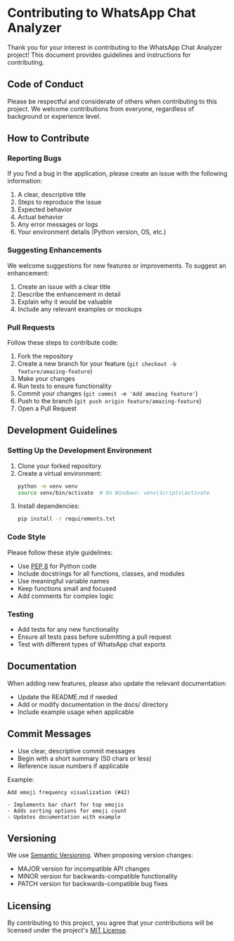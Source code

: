 # Contributing to WhatsApp Chat Analyzer

Thank you for your interest in contributing to the WhatsApp Chat Analyzer project! This document provides guidelines and instructions for contributing.

## Code of Conduct

Please be respectful and considerate of others when contributing to this project. We welcome contributions from everyone, regardless of background or experience level.

## How to Contribute

### Reporting Bugs

If you find a bug in the application, please create an issue with the following information:

1. A clear, descriptive title
2. Steps to reproduce the issue
3. Expected behavior
4. Actual behavior
5. Any error messages or logs
6. Your environment details (Python version, OS, etc.)

### Suggesting Enhancements

We welcome suggestions for new features or improvements. To suggest an enhancement:

1. Create an issue with a clear title
2. Describe the enhancement in detail
3. Explain why it would be valuable
4. Include any relevant examples or mockups

### Pull Requests

Follow these steps to contribute code:

1. Fork the repository
2. Create a new branch for your feature (`git checkout -b feature/amazing-feature`)
3. Make your changes
4. Run tests to ensure functionality
5. Commit your changes (`git commit -m 'Add amazing feature'`)
6. Push to the branch (`git push origin feature/amazing-feature`)
7. Open a Pull Request

## Development Guidelines

### Setting Up the Development Environment

1. Clone your forked repository
2. Create a virtual environment:
   ```bash
   python -m venv venv
   source venv/bin/activate  # On Windows: venv\Scripts\activate
   ```
3. Install dependencies:
   ```bash
   pip install -r requirements.txt
   ```

### Code Style

Please follow these style guidelines:

- Use [PEP 8](https://www.python.org/dev/peps/pep-0008/) for Python code
- Include docstrings for all functions, classes, and modules
- Use meaningful variable names
- Keep functions small and focused
- Add comments for complex logic

### Testing

- Add tests for any new functionality
- Ensure all tests pass before submitting a pull request
- Test with different types of WhatsApp chat exports

## Documentation

When adding new features, please also update the relevant documentation:

- Update the README.md if needed
- Add or modify documentation in the docs/ directory
- Include example usage when applicable

## Commit Messages

- Use clear, descriptive commit messages
- Begin with a short summary (50 chars or less)
- Reference issue numbers if applicable

Example:
```
Add emoji frequency visualization (#42)

- Implements bar chart for top emojis
- Adds sorting options for emoji count
- Updates documentation with example
```

## Versioning

We use [Semantic Versioning](https://semver.org/). When proposing version changes:

- MAJOR version for incompatible API changes
- MINOR version for backwards-compatible functionality
- PATCH version for backwards-compatible bug fixes

## Licensing

By contributing to this project, you agree that your contributions will be licensed under the project's [MIT License](LICENSE). 